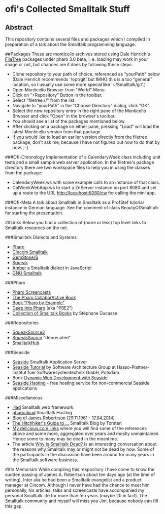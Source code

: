 # ofi's Collected Smalltalk Stuff
## Abstract
This repository contains several files and packages which I compiled in preparation of a talk about the Smalltalk programming language.

##Packages
These are monticello archives stored using Dale Henrich's [FileTree](https://github.com/dalehenrich/filetree) packages under pharo 3.0 beta, i. e. loading may work in your image or not, but chances are it does by following these steps:

- Clone repository to your path of choice, referenced as "yourPath" below (Dale Henrich recommends '/opt/git' but IMHO this is a too "general" location, so I usually use some more special like '~/Smalltalk/git'.)
- Open Monticello Browser from "World" Menu.
- Click on "+Repository" Button in the toolbar.
- Select "filetree://" from the list.
- Navigate to "yourPath" in the "Choose Directory" dialog, click "OK".
- Select the new repository entry in the right pane of the Monticello Brwoser and click "Open" in the browser's toolbar.
- You should see a list of the packages mentioned below.
- After clicking on a package on either pane, pressing "Load" will load the latest Monticello version from that package.
- If you would like to load an earlier version directly from the filetree package, don't ask me, because I have not figured out how to do that by now. ;-}

###Ofi-Chronology
Implementation of a CalendaryWeek class including unit tests and a small sample web server application. In the filetree's package directory there are two workspace files to help you in using the classes from the package:

* CalendaryWeek.ws with some example calls to an instance of that class.
* CalWeekWebApp.ws to start a ZnServer instance on port 8080 and set up a route to the URL <http://localhost:8080/cw> for calling the mini app.

###Ofi-Meta
A talk about Smalltalk in Smalltalk as a ProfStef tutorial instance in German language. See the comment of class BeautyOfSmalltalk for starting the presentation.

##Links
Below you find a collection of (more or less) top level links to Smalltalk resources on the net.

###Smalltalk Dialects and Systems
* [Pharo](http://www.pharo-project.org/)
* [Cincom Smalltalk](http://www.cincomsmalltalk.com/main/)
* [GemStone/S](http://gemtalksystems.com/index.php/products/gemstones/)
* [Squeak](http://www.squeak.org/)
* [Amber](http://amber-lang.net/) a Smalltalk dialect in JavaScript
* [GNU Smalltalk](http://smalltalk.gnu.org/)

###Pharo
* [Pharo Screencasts](http://www.pharocasts.com/)
* [The Pharo CollaborActive Book](http://book.pharo-project.org/)
* [Book "Pharo by Example"](http://pharobyexample.org/)
* [Deep Into Pharo](http://rmod.lille.inria.fr/pbe2/) (aka "PBE2")
* [Collection of Smalltalk Books](http://stephane.ducasse.free.fr/FreeBooks.html) by Stéphane Ducasse

###Repositories
* [SqueakSource3](http://ss3.gemstone.com/)
* [SqueakSource](http://www.squeaksource.com/) "deprecated"
* [SmalltalkHub](http://smalltalkhub.com/)

###Seaside
* [Seaside](http://seaside.st/) Smalltalk Application Server
* [Seaside Tutorial](http://www.hpi.uni-potsdam.de/hirschfeld/seaside/tutorial) by Software Architecture Group at Hasso-Plattner-Institut fuer Softwaresystemtechnik GmbH, Potsdam
* Book [Dynamic Web Development with Seaside](http://book.seaside.st/book)
* [Seaside Hsoting](http://www.seasidehosting.st/) - free hosting service for non-commercial Seaside applications

###Miscellaneous
* [Iliad](http://www.iliadproject.org/) Smalltalk web framework
* [pharocloud](http://www.pharocloud.com/) Smalltalk Hosting
* [Blog of James Robertrson](http://www.jarober.com/blog/blogView) (29.11.1961 - [17.04.2014](http://www.cincomsmalltalk.com/main/2014/04/saying-good-bye-to-friend-and-smalltalk-advocate-james-robertson/))
* [The Hitchhiker's Guide to ...](http://astares.blogspot.de/) Smalltalk Blog by Torsten
* [My delicious.com links](https://delicious.com/Count_0/smalltalk) where you will find some of the references above and some more, aggregated over years and mostly unmaintained. Hence some to many may be dead in the meantime.
* The article [Why Is Smalltalk Dead?](http://c2.com/cgi/wiki?WhyIsSmalltalkDead) is an interesting conversation about the reasons why Smalltalk may or might not be dead by now. Some of the participants in the discussion have been around for many years in the Smalltalk software business. 

##In Memoriam
While compiling this respository I have come to know the sudden passing of James A. Robertson about ten days ago (at the time of writing). Inter alia he had been a Smalltalk evangelist and a product manager at Cincom. Although I never have had the chance to meet him personally, his articles, talks and screencasts have accompanied my personal Smalltalk life for more than ten years (maybe 20 in fact). The Smalltalk community and myself will miss you Jim, because nobody can fill this gap.